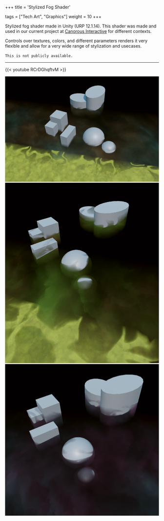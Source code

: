 +++
title = 'Stylized Fog Shader'

tags = ["Tech Art", "Graphics"]
weight = 10
+++

Stylized fog shader made in Unity (URP 12.1.14).
This shader was made and used in our current project at [Canorous Interactive](https://www.canorousinteractive.com/) for different contexts.

Controls over textures, colors, and different parameters renders it very flexible and allow for a very wide range of stylization and usecases.

`This is not publicly available.`

---

{{< youtube RCrDGhqftvM >}}

![](./example_01.png)
![](./example_02.png)
![](./example_03.png)

